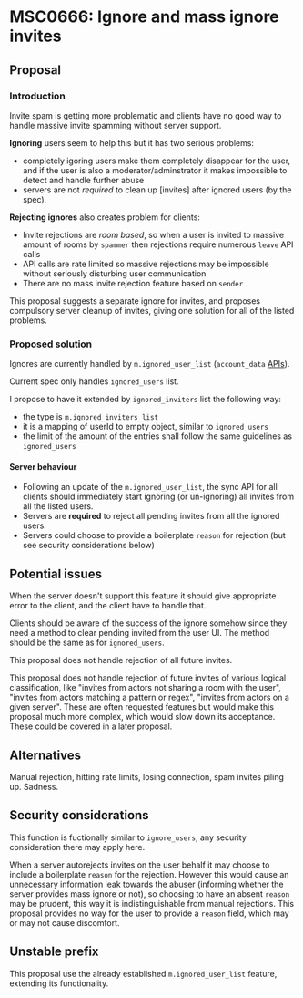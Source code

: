 # MSC0666: Ignore and mass ignore invites


## Proposal


### Introduction 

Invite spam is getting more problematic and clients have no good way to handle massive invite spamming without server support.

**Ignoring** users seem to help this but it has two serious problems:

- completely igoring users make them completely disappear for the user, and if the user is also a moderator/adminstrator it makes impossible to detect and handle further abuse
- servers are not _required_ to clean up [invites] after ignored users (by the spec).

**Rejecting ignores** also creates problem for clients:

- Invite rejections are _room based_, so when a user is invited to massive amount of rooms by `spammer` then rejections require numerous `leave` API calls
- API calls are rate limited so massive rejections may be impossible without seriously disturbing user communication
- There are no mass invite rejection feature based on `sender`

This proposal suggests a separate ignore for invites, and proposes compulsory server cleanup of invites, giving one solution for all of the listed problems.

### Proposed solution

Ignores are currently handled by `m.ignored_user_list` (`account_data` [APIs](https://spec.matrix.org/v1.14/client-server-api/#put_matrixclientv3useruseridaccount_datatype)).

Current spec only handles `ignored_users` list.

I propose to have it extended by `ignored_inviters` list the following way:

- the type is `m.ignored_inviters_list`
- it is a mapping of userId to empty object, similar to `ignored_users`
- the limit of the amount of the entries shall follow the same guidelines as `ignored_users`

#### Server behaviour

- Following an update of the `m.ignored_user_list`, the sync API for all clients should immediately start ignoring (or un-ignoring) all invites from all the listed users.
- Servers are **required** to reject all pending invites from all the ignored users.
- Servers could choose to provide a boilerplate `reason` for rejection (but see security considerations below)

## Potential issues

When the server doesn't support this feature it should give appropriate error to the client, and the client have to handle that.

Clients should be aware of the success of the ignore somehow since they need a method to clear pending invited from the user UI. The method should be the same as for `ignored_users`.

This proposal does not handle rejection of all future invites.

This proposal does not handle rejection of future invites of various logical classification, like "invites from actors not sharing a room with the user", "invites from actors matching a pattern or regex", "invites from actors on a given server". These are often requested features but would make this proposal much more complex, which would slow down its acceptance. These could be covered in a later proposal.

## Alternatives

Manual rejection, hitting rate limits, losing connection, spam invites piling up. Sadness.

## Security considerations

This function is fuctionally similar to `ignore_users`, any security consideration there may apply here.

When a server autorejects invites on the user behalf it may choose to include a boilerplate `reason` for the rejection. However this would cause an unnecessary information leak towards the abuser (informing whether the server provides mass ignore or not), so choosing to have an absent `reason` may be prudent, this way it is indistinguishable from manual rejections. This proposal provides no way for the user to provide a `reason` field, which may or may not cause discomfort.

## Unstable prefix

This proposal use the already established `m.ignored_user_list` feature, extending its functionality.

